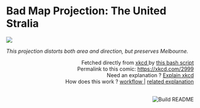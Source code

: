 # <b>Bad Map Projection: The United Stralia</b>

[![](https://imgs.xkcd.com/comics/bad_map_projection_the_united_stralia.png)](https://xkcd.com/2999)

<i>This projection distorts both area and direction, but preserves Melbourne.</i>

<div align="right">
  Fetched directly from
  <a href="https://xkcd.com">
    xkcd
  </a>
  by
  <a href="https://github.com/Vanille-N/Vanille-N/blob/master/fetch">
    this bash script
  </a>
</div>
<div align="right">
  Permalink to this comic:
  <a href="https://xkcd.com/2999">
    https://xkcd.com/2999
  </a>
</div>
<div align="right">
  Need an explanation ?
  <a href="https://www.explainxkcd.com/wiki/index.php/2999">
    Explain xkcd
  </a>
</div>
<div align="right">
  How does this work ?
  <a href="https://github.com/Vanille-N/Vanille-N/blob/master/.github/workflows/build.yml">
    workflow
  </a>
  |
  <a href="https://simonwillison.net/2020/Jul/10/self-updating-profile-readme/">
    related explanation
  </a>
</div><br>

<a href="https://github.com/Vanille-N/Vanille-N/actions"><img src="https://github.com/Vanille-N/Vanille-N/workflows/Build%20README/badge.svg" align="right" alt="Build README"></a>
